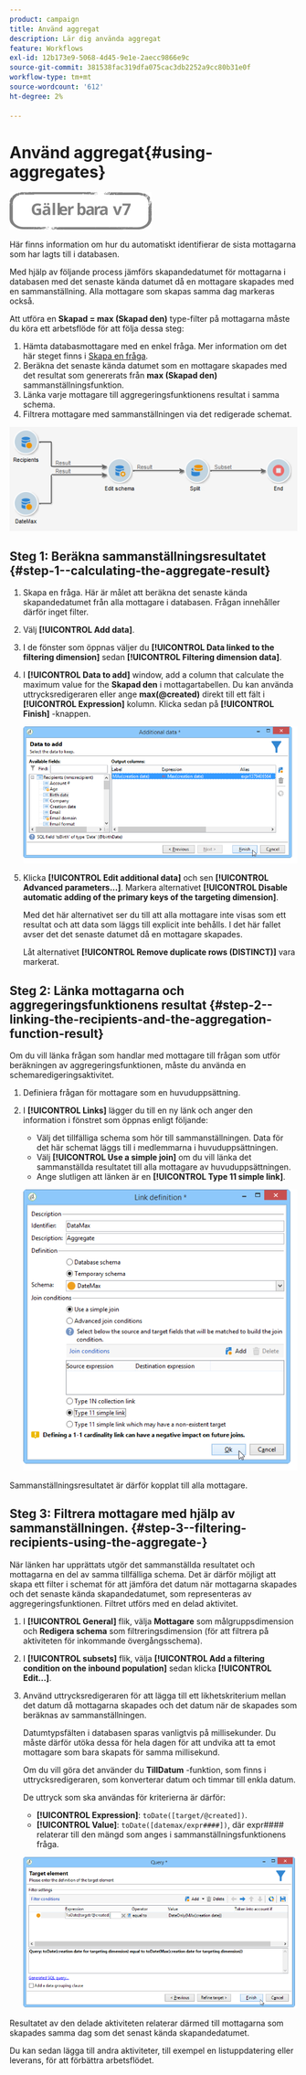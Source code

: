 ```yaml
---
product: campaign
title: Använd aggregat
description: Lär dig använda aggregat
feature: Workflows
exl-id: 12b173e9-5068-4d45-9e1e-2aecc9866e9c
source-git-commit: 381538fac319dfa075cac3db2252a9cc80b31e0f
workflow-type: tm+mt
source-wordcount: '612'
ht-degree: 2%

---
```


# Använd aggregat{#using-aggregates}

![](../../assets/v7-only.svg)

Här finns information om hur du automatiskt identifierar de sista mottagarna som har lagts till i databasen.

Med hjälp av följande process jämförs skapandedatumet för mottagarna i databasen med det senaste kända datumet då en mottagare skapades med en sammanställning. Alla mottagare som skapas samma dag markeras också.

Att utföra en **Skapad = max (Skapad den)** type-filter på mottagarna måste du köra ett arbetsflöde för att följa dessa steg:

1. Hämta databasmottagare med en enkel fråga. Mer information om det här steget finns i [Skapa en fråga](query.md#creating-a-query).
1. Beräkna det senaste kända datumet som en mottagare skapades med det resultat som genererats från **max (Skapad den)** sammanställningsfunktion.
1. Länka varje mottagare till aggregeringsfunktionens resultat i samma schema.
1. Filtrera mottagare med sammanställningen via det redigerade schemat.

![](assets/datamanagement_usecase_1.png)

## Steg 1: Beräkna sammanställningsresultatet {#step-1--calculating-the-aggregate-result}

1. Skapa en fråga. Här är målet att beräkna det senaste kända skapandedatumet från alla mottagare i databasen. Frågan innehåller därför inget filter.
1. Välj **[!UICONTROL Add data]**.
1. I de fönster som öppnas väljer du **[!UICONTROL Data linked to the filtering dimension]** sedan **[!UICONTROL Filtering dimension data]**.
1. I **[!UICONTROL Data to add]** window, add a column that calculate the maximum value for the **Skapad den** i mottagartabellen. Du kan använda uttrycksredigeraren eller ange **max(@created)** direkt till ett fält i **[!UICONTROL Expression]** kolumn. Klicka sedan på **[!UICONTROL Finish]** -knappen.

   ![](assets/datamanagement_usecase_2.png)

1. Klicka **[!UICONTROL Edit additional data]** och sen **[!UICONTROL Advanced parameters...]**. Markera alternativet **[!UICONTROL Disable automatic adding of the primary keys of the targeting dimension]**.

   Med det här alternativet ser du till att alla mottagare inte visas som ett resultat och att data som läggs till explicit inte behålls. I det här fallet avser det det senaste datumet då en mottagare skapades.

   Låt alternativet **[!UICONTROL Remove duplicate rows (DISTINCT)]** vara markerat.

## Steg 2: Länka mottagarna och aggregeringsfunktionens resultat {#step-2--linking-the-recipients-and-the-aggregation-function-result}

Om du vill länka frågan som handlar med mottagare till frågan som utför beräkningen av aggregeringsfunktionen, måste du använda en schemaredigeringsaktivitet.

1. Definiera frågan för mottagare som en huvuduppsättning.
1. I **[!UICONTROL Links]** lägger du till en ny länk och anger den information i fönstret som öppnas enligt följande:

   * Välj det tillfälliga schema som hör till sammanställningen. Data för det här schemat läggs till i medlemmarna i huvuduppsättningen.
   * Välj **[!UICONTROL Use a simple join]** om du vill länka det sammanställda resultatet till alla mottagare av huvuduppsättningen.
   * Ange slutligen att länken är en **[!UICONTROL Type 11 simple link]**.

   ![](assets/datamanagement_usecase_3.png)

Sammanställningsresultatet är därför kopplat till alla mottagare.

## Steg 3: Filtrera mottagare med hjälp av sammanställningen. {#step-3--filtering-recipients-using-the-aggregate-}

När länken har upprättats utgör det sammanställda resultatet och mottagarna en del av samma tillfälliga schema. Det är därför möjligt att skapa ett filter i schemat för att jämföra det datum när mottagarna skapades och det senaste kända skapandedatumet, som representeras av aggregeringsfunktionen. Filtret utförs med en delad aktivitet.

1. I **[!UICONTROL General]** flik, välja **Mottagare** som målgruppsdimension och **Redigera schema** som filtreringsdimension (för att filtrera på aktiviteten för inkommande övergångsschema).
1. I **[!UICONTROL subsets]** flik, välja **[!UICONTROL Add a filtering condition on the inbound population]** sedan klicka **[!UICONTROL Edit...]**.
1. Använd uttrycksredigeraren för att lägga till ett likhetskriterium mellan det datum då mottagarna skapades och det datum när de skapades som beräknas av sammanställningen.

   Datumtypsfälten i databasen sparas vanligtvis på millisekunder. Du måste därför utöka dessa för hela dagen för att undvika att ta emot mottagare som bara skapats för samma millisekund.

   Om du vill göra det använder du **TillDatum** -funktion, som finns i uttrycksredigeraren, som konverterar datum och timmar till enkla datum.

   De uttryck som ska användas för kriterierna är därför:

   * **[!UICONTROL Expression]**: `toDate([target/@created])`.
   * **[!UICONTROL Value]**: `toDate([datemax/expr####])`, där expr#### relaterar till den mängd som anges i sammanställningsfunktionens fråga.

   ![](assets/datamanagement_usecase_4.png)

Resultatet av den delade aktiviteten relaterar därmed till mottagarna som skapades samma dag som det senast kända skapandedatumet.

Du kan sedan lägga till andra aktiviteter, till exempel en listuppdatering eller leverans, för att förbättra arbetsflödet.
